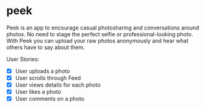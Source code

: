 # peek
Peek is an app to encourage casual photosharing and conversations around photos. No need to stage the perfect selfie or professional-looking photo. With Peek you can upload your raw photos anonymously and hear what others have to say about them.

User Stories:
* [x] User uploads a photo
* [x] User scrolls through Feed
* [x] User views details for each photo
* [x] User likes a photo
* [x] User comments on a photo

